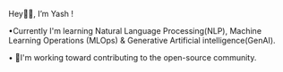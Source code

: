  Hey👋🏻, I’m Yash !
 
•Currently I'm learning  Natural Language Processing(NLP), Machine Learning Operations (MLOps) & Generative Artificial intelligence(GenAI).

• 🚀I'm working toward contributing to the open-source community.
